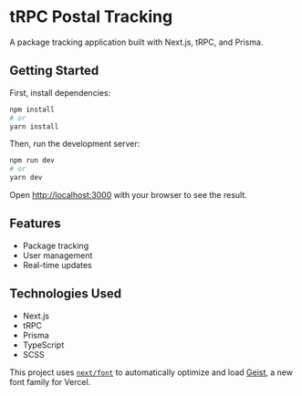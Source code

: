 # tRPC Postal Tracking

A package tracking application built with Next.js, tRPC, and Prisma.

## Getting Started

First, install dependencies:

```bash
npm install
# or
yarn install
```

Then, run the development server:

```bash
npm run dev
# or
yarn dev
```

Open [http://localhost:3000](http://localhost:3000) with your browser to see the result.

## Features

- Package tracking
- User management
- Real-time updates

## Technologies Used

- Next.js
- tRPC
- Prisma
- TypeScript
- SCSS

This project uses [`next/font`](https://nextjs.org/docs/app/building-your-application/optimizing/fonts) to automatically optimize and load [Geist](https://vercel.com/font), a new font family for Vercel.
